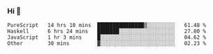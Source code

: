 ### Hi 👋

<!--START_SECTION:waka-->

```text
PureScript   14 hrs 10 mins  ███████████████▒░░░░░░░░░   61.48 %
Haskell      6 hrs 24 mins   ███████░░░░░░░░░░░░░░░░░░   27.80 %
JavaScript   1 hr 3 mins     █░░░░░░░░░░░░░░░░░░░░░░░░   04.62 %
Other        30 mins         ▓░░░░░░░░░░░░░░░░░░░░░░░░   02.23 %
```

<!--END_SECTION:waka-->
